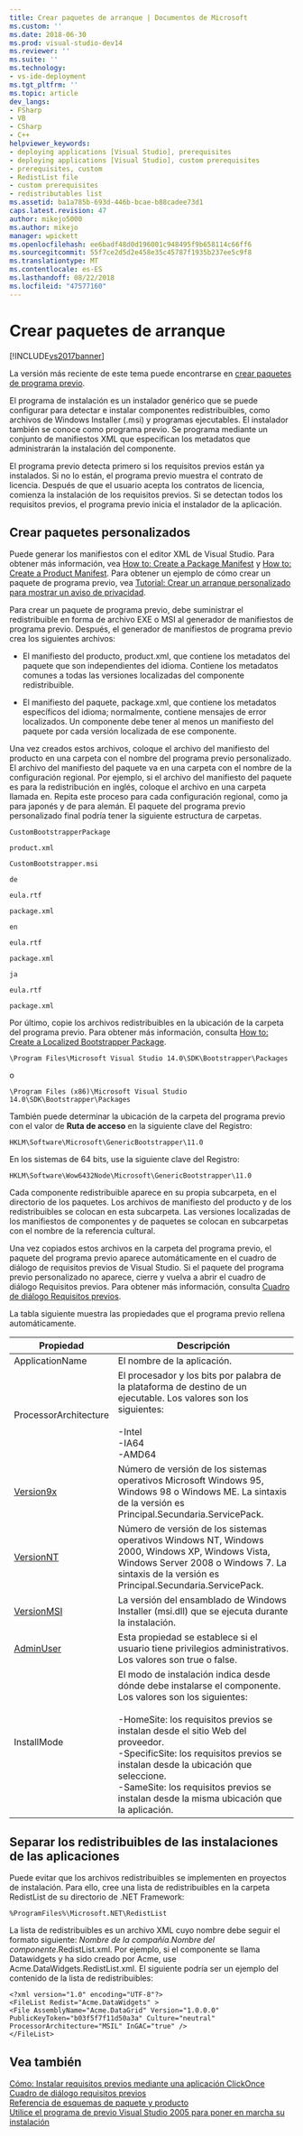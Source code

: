 ```yaml
---
title: Crear paquetes de arranque | Documentos de Microsoft
ms.custom: ''
ms.date: 2018-06-30
ms.prod: visual-studio-dev14
ms.reviewer: ''
ms.suite: ''
ms.technology:
- vs-ide-deployment
ms.tgt_pltfrm: ''
ms.topic: article
dev_langs:
- FSharp
- VB
- CSharp
- C++
helpviewer_keywords:
- deploying applications [Visual Studio], prerequisites
- deploying applications [Visual Studio], custom prerequisites
- prerequisites, custom
- RedistList file
- custom prerequisites
- redistributables list
ms.assetid: ba1a785b-693d-446b-bcae-b88cadee73d1
caps.latest.revision: 47
author: mikejo5000
ms.author: mikejo
manager: wpickett
ms.openlocfilehash: ee6badf48d0d196001c948495f9b658114c66ff6
ms.sourcegitcommit: 55f7ce2d5d2e458e35c45787f1935b237ee5c9f8
ms.translationtype: MT
ms.contentlocale: es-ES
ms.lasthandoff: 08/22/2018
ms.locfileid: "47577160"
---
```

# <a name="creating-bootstrapper-packages"></a>Crear paquetes de arranque
[!INCLUDE[vs2017banner](../includes/vs2017banner.md)]

La versión más reciente de este tema puede encontrarse en [crear paquetes de programa previo](https://docs.microsoft.com/visualstudio/deployment/creating-bootstrapper-packages).  
  
El programa de instalación es un instalador genérico que se puede configurar para detectar e instalar componentes redistribuibles, como archivos de Windows Installer (.msi) y programas ejecutables. El instalador también se conoce como programa previo. Se programa mediante un conjunto de manifiestos XML que especifican los metadatos que administrarán la instalación del componente.  
  
 El programa previo detecta primero si los requisitos previos están ya instalados. Si no lo están, el programa previo muestra el contrato de licencia. Después de que el usuario acepta los contratos de licencia, comienza la instalación de los requisitos previos. Si se detectan todos los requisitos previos, el programa previo inicia el instalador de la aplicación.  
  
## <a name="creating-custom-packages"></a>Crear paquetes personalizados  
 Puede generar los manifiestos con el editor XML de Visual Studio. Para obtener más información, vea [How to: Create a Package Manifest](../deployment/how-to-create-a-package-manifest.md) y [How to: Create a Product Manifest](../deployment/how-to-create-a-product-manifest.md). Para obtener un ejemplo de cómo crear un paquete de programa previo, vea [Tutorial: Crear un arranque personalizado para mostrar un aviso de privacidad](../deployment/walkthrough-creating-a-custom-bootstrapper-to-show-a-privacy-prompt.md).  
  
 Para crear un paquete de programa previo, debe suministrar el redistribuible en forma de archivo EXE o MSI al generador de manifiestos de programa previo. Después, el generador de manifiestos de programa previo crea los siguientes archivos:  
  
-   El manifiesto del producto, product.xml, que contiene los metadatos del paquete que son independientes del idioma. Contiene los metadatos comunes a todas las versiones localizadas del componente redistribuible.  
  
-   El manifiesto del paquete, package.xml, que contiene los metadatos específicos del idioma; normalmente, contiene mensajes de error localizados. Un componente debe tener al menos un manifiesto del paquete por cada versión localizada de ese componente.  
  
 Una vez creados estos archivos, coloque el archivo del manifiesto del producto en una carpeta con el nombre del programa previo personalizado. El archivo del manifiesto del paquete va en una carpeta con el nombre de la configuración regional. Por ejemplo, si el archivo del manifiesto del paquete es para la redistribución en inglés, coloque el archivo en una carpeta llamada en. Repita este proceso para cada configuración regional, como ja para japonés y de para alemán. El paquete del programa previo personalizado final podría tener la siguiente estructura de carpetas.  
  
 `CustomBootstrapperPackage`  
  
 `product.xml`  
  
 `CustomBootstrapper.msi`  
  
 `de`  
  
 `eula.rtf`  
  
 `package.xml`  
  
 `en`  
  
 `eula.rtf`  
  
 `package.xml`  
  
 `ja`  
  
 `eula.rtf`  
  
 `package.xml`  
  
 Por último, copie los archivos redistribuibles en la ubicación de la carpeta del programa previo. Para obtener más información, consulta [How to: Create a Localized Bootstrapper Package](../deployment/how-to-create-a-localized-bootstrapper-package.md).  
  
```  
\Program Files\Microsoft Visual Studio 14.0\SDK\Bootstrapper\Packages  
```  
  
 o  
  
```  
\Program Files (x86)\Microsoft Visual Studio 14.0\SDK\Bootstrapper\Packages  
```  
  
 También puede determinar la ubicación de la carpeta del programa previo con el valor de **Ruta de acceso** en la siguiente clave del Registro:  
  
```  
HKLM\Software\Microsoft\GenericBootstrapper\11.0  
```  
  
 En los sistemas de 64 bits, use la siguiente clave del Registro:  
  
```  
HKLM\Software\Wow6432Node\Microsoft\GenericBootstrapper\11.0  
```  
  
 Cada componente redistribuible aparece en su propia subcarpeta, en el directorio de los paquetes. Los archivos de manifiesto del producto y de los redistribuibles se colocan en esta subcarpeta. Las versiones localizadas de los manifiestos de componentes y de paquetes se colocan en subcarpetas con el nombre de la referencia cultural.  
  
 Una vez copiados estos archivos en la carpeta del programa previo, el paquete del programa previo aparece automáticamente en el cuadro de diálogo de requisitos previos de Visual Studio. Si el paquete del programa previo personalizado no aparece, cierre y vuelva a abrir el cuadro de diálogo Requisitos previos. Para obtener más información, consulta [Cuadro de diálogo Requisitos previos](../ide/reference/prerequisites-dialog-box.md).  
  
 La tabla siguiente muestra las propiedades que el programa previo rellena automáticamente.  
  
|Propiedad|Descripción|  
|--------------|-----------------|  
|ApplicationName|El nombre de la aplicación.|  
|ProcessorArchitecture|El procesador y los bits por palabra de la plataforma de destino de un ejecutable. Los valores son los siguientes:<br /><br /> -Intel<br />-IA64<br />-AMD64|  
|[Version9x](https://msdn.microsoft.com/library/aa372490\(v=vs.140\).aspx)|Número de versión de los sistemas operativos Microsoft Windows 95, Windows 98 o Windows ME. La sintaxis de la versión es Principal.Secundaria.ServicePack.|  
|[VersionNT](https://msdn.microsoft.com/library/aa372495\(v=vs.140\).xaspx)|Número de versión de los sistemas operativos Windows NT, Windows 2000, Windows XP, Windows Vista, Windows Server 2008 o Windows 7. La sintaxis de la versión es Principal.Secundaria.ServicePack.|  
|[VersionMSI](https://msdn.microsoft.com/library/aa372493\(v=vs.140\).aspx)|La versión del ensamblado de Windows Installer (msi.dll) que se ejecuta durante la instalación.|  
|[AdminUser](https://msdn.microsoft.com/library/aa367545\(v=vs.140\).aspx)|Esta propiedad se establece si el usuario tiene privilegios administrativos. Los valores son true o false.|  
|InstallMode|El modo de instalación indica desde dónde debe instalarse el componente. Los valores son los siguientes:<br /><br /> -HomeSite: los requisitos previos se instalan desde el sitio Web del proveedor.<br />-SpecificSite: los requisitos previos se instalan desde la ubicación que seleccione.<br />-SameSite: los requisitos previos se instalan desde la misma ubicación que la aplicación.|  
  
## <a name="separating-redistributables-from-application-installations"></a>Separar los redistribuibles de las instalaciones de las aplicaciones  
 Puede evitar que los archivos redistribuibles se implementen en proyectos de instalación. Para ello, cree una lista de redistribuibles en la carpeta RedistList de su directorio de .NET Framework:  
  
 `%ProgramFiles%\Microsoft.NET\RedistList`  
  
 La lista de redistribuibles es un archivo XML cuyo nombre debe seguir el formato siguiente: *Nombre de la compañía*.*Nombre del componente*.RedistList.xml. Por ejemplo, si el componente se llama Datawidgets y ha sido creado por Acme, use Acme.DataWidgets.RedistList.xml. El siguiente podría ser un ejemplo del contenido de la lista de redistribuibles:  
  
```  
<?xml version="1.0" encoding="UTF-8"?>  
<FileList Redist="Acme.DataWidgets" >  
<File AssemblyName="Acme.DataGrid" Version="1.0.0.0" PublicKeyToken="b03f5f7f11d50a3a" Culture="neutral" ProcessorArchitecture="MSIL" InGAC="true" />  
</FileList>  
```  
  
## <a name="see-also"></a>Vea también  
 [Cómo: Instalar requisitos previos mediante una aplicación ClickOnce](../deployment/how-to-install-prerequisites-with-a-clickonce-application.md)   
 [Cuadro de diálogo requisitos previos](../ide/reference/prerequisites-dialog-box.md)   
 [Referencia de esquemas de paquete y producto](../deployment/product-and-package-schema-reference.md)   
 [Utilice el programa de previo Visual Studio 2005 para poner en marcha su instalación](http://go.microsoft.com/fwlink/?LinkId=107537)



